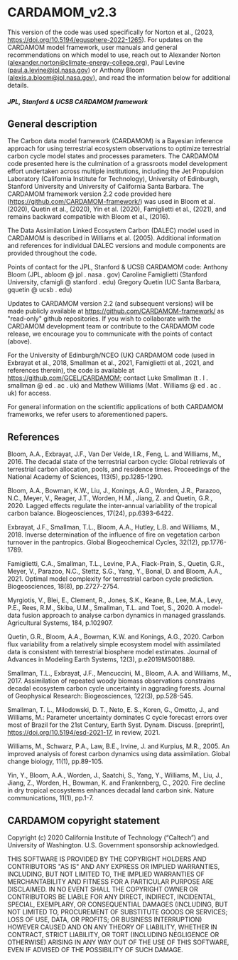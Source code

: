 # CARDAMOM_v2.3

This version of the code was used specifically for Norton et al., (2023, https://doi.org/10.5194/egusphere-2022-1265). For updates on the CARDAMOM model framework, user manuals and general recommendations on which model to use, reach out to Alexander Norton (alexander.norton@climate-energy-college.org), Paul Levine (paul.a.levine@jpl.nasa.gov) or Anthony Bloom (alexis.a.bloom@jpl.nasa.gov), and read the information below for additional details.

#### *JPL, Stanford & UCSB CARDAMOM framework*

## General description 

The Carbon data model framework (CARDAMOM) is a Bayesian inference approach for using terrestrial ecosystem observations to optimize terrestrial carbon cycle model states and processes parameters. The CARDAMOM code presented here is the culmination of a grassroots model development effort undertaken across multiple institutions, including the Jet Propulsion Laboratory (California Institute for Technology), University of Edinburgh, Stanford University and University of California Santa Barbara. The CARDAMOM framework version 2.2 code provided here (https://github.com/CARDAMOM-framework/) was used in Bloom et al. (2020), Quetin et al., (2020), Yin et al. (2020), Famiglietti et al., (2021), and remains backward compatible with Bloom et al., (2016). 

The Data Assimilation Linked Ecosystem Carbon (DALEC) model used in CARDAMOM is described in Williams et al. (2005).  Additional information and references for individual DALEC versions and module components are provided throughout the code.

Points of contact for the JPL, Stanford & UCSB CARDAMOM code:
Anthony Bloom (JPL, abloom @ jpl . nasa . gov)
Caroline Famiglietti (Stanford University, cfamigli @ stanford . edu)
Gregory Quetin (UC Santa Barbara, gquetin @ ucsb . edu)


Updates to CARDAMOM version 2.2 (and subsequent versions) will be made publicly available at https://github.com/CARDAMOM-framework/ as "read-only" github repositories. If you wish to collaborate with the CARDAMOM development team or contribute to the CARDAMOM code release, we encourage you to communicate with the points of contact (above).

For the University of Edinburgh/NCEO (UK) CARDAMOM code (used in Exbrayat et al., 2018, Smallman et al., 2021, Famiglietti et al., 2021,  and references therein), the code is available at https://github.com/GCEL/CARDAMOM; contact Luke Smallman (t . l . smallman @ ed . ac . uk) and Mathew Williams (Mat . Williams @ ed . ac . uk) for access.

For general information on the scientific applications of both CARDAMOM frameworks, we refer users to aforementioned papers. 

## References

Bloom, A.A., Exbrayat, J.F., Van Der Velde, I.R., Feng, L. and Williams, M., 2016. The decadal state of the terrestrial carbon cycle: Global retrievals of terrestrial carbon allocation, pools, and residence times. Proceedings of the National Academy of Sciences, 113(5), pp.1285-1290.

Bloom, A.A., Bowman, K.W., Liu, J., Konings, A.G., Worden, J.R., Parazoo, N.C., Meyer, V., Reager, J.T., Worden, H.M., Jiang, Z. and Quetin, G.R., 2020. Lagged effects regulate the inter-annual variability of the tropical carbon balance. Biogeosciences, 17(24), pp.6393-6422.

Exbrayat, J.F., Smallman, T.L., Bloom, A.A., Hutley, L.B. and Williams, M., 2018. Inverse determination of the influence of fire on vegetation carbon turnover in the pantropics. Global Biogeochemical Cycles, 32(12), pp.1776-1789.

Famiglietti, C.A., Smallman, T.L., Levine, P.A., Flack-Prain, S., Quetin, G.R., Meyer, V., Parazoo, N.C., Stettz, S.G., Yang, Y., Bonal, D. and Bloom, A.A., 2021. Optimal model complexity for terrestrial carbon cycle prediction. Biogeosciences, 18(8), pp.2727-2754.

Myrgiotis, V., Blei, E., Clement, R., Jones, S.K., Keane, B., Lee, M.A., Levy, P.E., Rees, R.M., Skiba, U.M., Smallman, T.L. and Toet, S., 2020. A model-data fusion approach to analyse carbon dynamics in managed grasslands. Agricultural Systems, 184, p.102907.

Quetin, G.R., Bloom, A.A., Bowman, K.W. and Konings, A.G., 2020. Carbon flux variability from a relatively simple ecosystem model with assimilated data is consistent with terrestrial biosphere model estimates. Journal of Advances in Modeling Earth Systems, 12(3), p.e2019MS001889.

Smallman, T.L., Exbrayat, J.F., Mencuccini, M., Bloom, A.A. and Williams, M., 2017. Assimilation of repeated woody biomass observations constrains decadal ecosystem carbon cycle uncertainty in aggrading forests. Journal of Geophysical Research: Biogeosciences, 122(3), pp.528-545.

Smallman, T. L., Milodowski, D. T., Neto, E. S., Koren, G., Ometto, J., and Williams, M.: Parameter uncertainty dominates C cycle forecast errors over most of Brazil for the 21st Century, Earth Syst. Dynam. Discuss. [preprint], https://doi.org/10.5194/esd-2021-17, in review, 2021. 

Williams, M., Schwarz, P.A., Law, B.E., Irvine, J. and Kurpius, M.R., 2005. An improved analysis of forest carbon dynamics using data assimilation. Global change biology, 11(1), pp.89-105.

Yin, Y., Bloom, A.A., Worden, J., Saatchi, S., Yang, Y., Williams, M., Liu, J., Jiang, Z., Worden, H., Bowman, K. and Frankenberg, C., 2020. Fire decline in dry tropical ecosystems enhances decadal land carbon sink. Nature communications, 11(1), pp.1-7.


## CARDAMOM copyright statement
Copyright  (c) 2020 California  Institute  of Technology (“Caltech”) and University of Washington. U.S. Government  sponsorship acknowledged.

THIS SOFTWARE IS PROVIDED BY THE COPYRIGHT HOLDERS AND CONTRIBUTORS "AS IS" AND ANY EXPRESS OR IMPLIED WARRANTIES, INCLUDING, BUT NOT LIMITED  TO, THE IMPLIED WARRANTIES OF MERCHANTABILITY AND FITNESS FOR A PARTICULAR PURPOSE ARE DISCLAIMED. IN NO EVENT SHALL THE COPYRIGHT OWNER OR CONTRIBUTORS BE LIABLE FOR ANY DIRECT, INDIRECT, INCIDENTAL, SPECIAL, EXEMPLARY, OR CONSEQUENTIAL DAMAGES (INCLUDING, BUT NOT LIMITED  TO, PROCUREMENT OF SUBSTITUTE GOODS OR SERVICES; LOSS OF USE, DATA, OR PROFITS; OR BUSINESS INTERRUPTION) HOWEVER CAUSED AND ON ANY THEORY OF LIABILITY, WHETHER IN CONTRACT, STRICT LIABILITY, OR TORT (INCLUDING  NEGLIGENCE OR OTHERWISE) ARISING IN ANY WAY OUT OF THE USE OF THIS  SOFTWARE, EVEN IF ADVISED OF THE POSSIBILITY OF SUCH DAMAGE.
